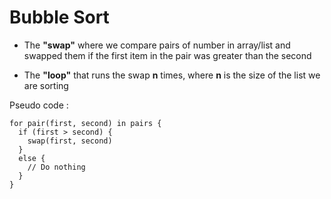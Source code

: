 # Bubble Sort

- The <b>"swap"</b> where we compare pairs of number in array/list and swapped them if the first item in the pair was greater than the second

- The <b>"loop"</b> that runs the swap <b>n</b> times, where <b>n</b> is the size of the list we are sorting

Pseudo code :

```
for pair(first, second) in pairs {
  if (first > second) {
    swap(first, second)
  }
  else {
    // Do nothing
  }
}
```
